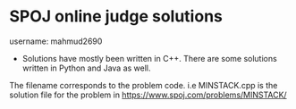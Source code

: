 # SPOJ online judge solutions
username: mahmud2690
* Solutions have mostly been written in C++. There are some solutions written in Python and Java as well.

The filename corresponds to the problem code. 
i.e MINSTACK.cpp is the solution file for the problem in https://www.spoj.com/problems/MINSTACK/


